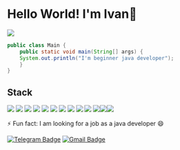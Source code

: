 # Hello World! I'm Ivan👋
<img src="https://media.tproger.ru/uploads/2015/05/java-multithreading-tips.jpg"/>

``` java 
public class Main {
    public static void main(String[] args) {
    System.out.println("I'm beginner java developer");
    }
}
```

## Stack 
<img src="https://img.shields.io/badge/Java-C71A36?style=for-the-badge&logo=Java&logoColor=white"/> <img src="https://img.shields.io/badge/IntelliJ IDEA-2F4F4F?style=for-the-badge&logo=IntelliJ IDEA&logoColor=white"/> <img src="https://img.shields.io/badge/SPring-%236DB33F?style=for-the-badge&logo=Spring&logoColor=white"/> <img src="https://img.shields.io/badge/SPring boot-%236DB33F?style=for-the-badge&logo=Spring Boot&logoColor=white"/> <img src="https://img.shields.io/badge/PostgreSQL-blue?style=for-the-badge&logo=PostgreSQL&logoColor=white"/> <img src="https://img.shields.io/badge/H2-black?style=for-the-badge&logo=H2&logoColor=white"/> <img src="https://img.shields.io/badge/Hibernate-006400?style=for-the-badge&logo=Hibernate&logoColor=white"/> <img src="https://img.shields.io/badge/Maven-C71A36?style=for-the-badge&logo=Apache%20Maven&logoColor=white"/> <img src="https://img.shields.io/badge/Junit-FA8072?style=for-the-badge&logo=Junit5&logoColor=white"/> <img src="https://img.shields.io/badge/GIT-9370DB?style=for-the-badge&logo=GIT&logoColor=white"/> <img src="https://img.shields.io/badge/DOcker-blue?style=for-the-badge&logo=DOcker&logoColor=white"/><img src="https://img.shields.io/badge/React-black?style=for-the-badge&logo=React&logoColor=blue"/><img src="https://img.shields.io/badge/HTML-darkred?style=for-the-badge&logo=HTML&logoColor=blue"/>

⚡ Fun fact: I am looking for a job as a java developer 😄


[![Telegram Badge](https://img.shields.io/badge/-IvanSuchilin-blue?style=flat&logo=Telegram&logoColor=white)](https://t.me/IvanSuchilin)
[![Gmail Badge](https://img.shields.io/badge/-Gmail-red?style=flat&logo=Gmail&logoColor=white)](https://ivansuchilin@gmail.com)
<!--
**IvanSuchilin/IvanSuchilin** is a ✨ _special_ ✨ repository because its `README.md` (this file) appears on your GitHub profile.

Here are some ideas to get you started:

- 🔭 I’m currently working on ...
- 🌱 I’m currently learning ...
- 👯 I’m looking to collaborate on ...
- 🤔 I’m looking for help with ...
- 💬 Ask me about ...
- 📫 How to reach me: ...
- 😄 Pronouns: ...
- ⚡ Fun fact: ...
-->
